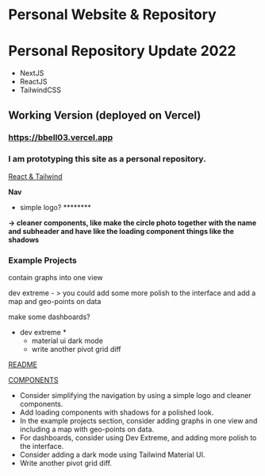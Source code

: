 # Personal Website & Repository

# Personal Repository Update 2022
- NextJS
- ReactJS
- TailwindCSS

## Working Version (deployed on Vercel)
### https://bbell03.vercel.app

### I am prototyping this site as a personal repository.


[React & Tailwind](https://www.notion.so/React-Tailwind-796b3ad4df5d452c80005f251cf629c6)

****Nav****

- simple logo? ********

****→ cleaner components, like make the circle photo together with the name and subheader and have like the loading component things like the shadows****

### Example Projects

contain graphs into one view

dev extreme - > you could add some more polish to the interface and add a map and geo-points on data

make some dashboards?

- dev extreme *
    - material ui dark mode
    - write another pivot grid diff

[README](https://www.notion.so/README-7996971915984b108725a0c9b50d096f)

[COMPONENTS](https://www.notion.so/COMPONENTS-e176e3a8701e41829f8c0826302e0722)

- Consider simplifying the navigation by using a simple logo and cleaner components.
- Add loading components with shadows for a polished look.
- In the example projects section, consider adding graphs in one view and including a map with geo-points on data.
- For dashboards, consider using Dev Extreme, and adding more polish to the interface.
- Consider adding a dark mode using Tailwind Material UI.
- Write another pivot grid diff.
